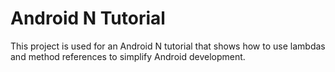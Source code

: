 # Android N Tutorial

This project is used for an Android N tutorial that shows how to use lambdas and method references to simplify Android development.